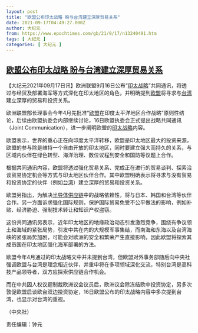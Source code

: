 ```yaml
---
layout: post
title: "欧盟公布印太战略 盼与台湾建立深厚贸易关系"
date: 2021-09-17T04:49:27.000Z
author: 大纪元
from: https://www.epochtimes.com/gb/21/9/17/n13240491.htm
tags: [ 大纪元 ]
categories: [ 大纪元 ]
---
```

<!--1631854167000-->
[欧盟公布印太战略 盼与台湾建立深厚贸易关系](https://www.epochtimes.com/gb/21/9/17/n13240491.htm)
------

<div>
<p>【大纪元2021年09月17日讯】欧洲联盟9月16日公布“<a href="https://www.epochtimes.com/gb/tag/%E5%8D%B0%E5%A4%AA%E6%88%98%E7%95%A5.html">印太战略</a>”共同通讯，将透过与经贸及部署海军等方式深化在印太地区的角色，并明确提到<a href="https://www.epochtimes.com/gb/tag/%E6%AC%A7%E7%9B%9F.html">欧盟</a>将寻求与<a href="https://www.epochtimes.com/gb/tag/%E5%8F%B0%E6%B9%BE.html">台湾</a>建立深厚的贸易和投资关系。</p><p>欧洲联盟部长理事会今年4月先批准“<a href="https://www.epochtimes.com/gb/tag/%E6%AC%A7%E7%9B%9F.html">欧盟</a>在印度太平洋地区合作战略”原则性结论，后续由欧盟执委会内部继续讨论，16日欧盟执委会正式提出战略共同通讯（Joint Communication），进一步阐明欧盟的<a href="https://www.epochtimes.com/gb/tag/%E5%8D%B0%E5%A4%AA%E6%88%98%E7%95%A5.html">印太战略</a>内容。</p><p>欧盟表示，世界的重心正在向印度太平洋转移，欧盟是印太地区最大的投资来源，欧盟的参与除是维持一个自由开放的印太地区，同时要建立强大而持久的关系，与区域内伙伴在绿色转型、海洋治理、数位议程到安全和国防等议题上合作。</p><p>根据共同通讯内容，欧盟将透过强化贸易关系、完成正在进行的贸易谈判、探索洽谈贸易协定机会等方式与印太地区伙伴合作。其中欧盟明确表示将寻求与没有贸易和投资协定的伙伴（例如<a href="https://www.epochtimes.com/gb/tag/%E5%8F%B0%E6%B9%BE.html">台湾</a>）建立深厚的贸易和投资关系。</p><p>欧盟另指出，为解决<a href="https://www.epochtimes.com/gb/tag/%E5%8D%8A%E5%AF%BC%E4%BD%93%E4%BE%9B%E5%BA%94%E9%93%BE.html">半导体供应链</a>中的战略依赖性，将与日本、韩国和台湾等伙伴合作。另一方面诉求强化国际规则，保护国际贸易免受不公平做法的影响，例如补贴、经济胁迫、强制技术转让和知识产权盗窃。</p><p>这份共同通讯另表示，近年印太地区的地缘政治动态引发激烈竞争，围绕有争议领土和海域的紧张局势，引发中共在内的大规模军事集结，而南海和东海以及台湾海峡的紧张局势加剧，可能会对欧洲的安全和繁荣产生直接影响，因此欧盟将探索其成员国在印太地区强化海军部署的方法。</p><p>欧盟今年4月通过的印太战略文中并未提到台湾，但欧盟对外事务部随后向中央社强调欧盟与台湾是理念相近伙伴，并重申将在多项领域深化交流，特别台湾是高科技产品领导者，双方应探索供应链合作机会。</p><p>而在中共因人权议题制裁欧洲议会议员后，欧洲议会除冻结欧中投资协定，另多次敦促欧盟启谈欧台双边投资协定，16日欧盟公布的印太战略内容中多次提到台湾，也显示对台湾的重视。</p><p>（中央社）</p><p>责任编辑：钟元</p>
</div>
